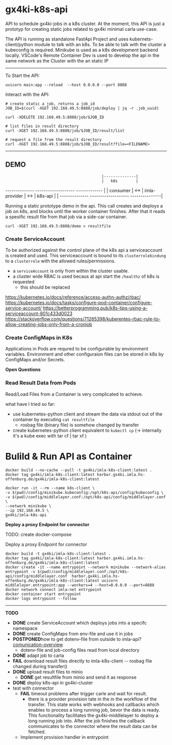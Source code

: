 # gx4ki-k8s-api


API to schedule gx4ki-jobs in a k8s cluster.
At the moment, this API is just a prototyp for creating static jobs related to gx4ki minimal carla use-case.

The API is running as standalone FastApi Project and uses kubernets-client/python module to talk with an k8s.
To be able to talk with the cluster a kubeconfig is required.
Minikube is used as a k8s development backend locally.
VSCode's Remote Container Dev is used to develop the api in the same network as the Cluster with the an static IP

---
To Start the API:

```shell
uvicorn main:app --reload  --host 0.0.0.0 --port 8888
```


Interact with the API:

```shell
# create static a job, returns a job_id
JOB_ID=$(curl -XGET 192.168.49.5:8888/job/deploy | jq -r .job_uuid)

curl -XDELETE 192.168.49.5:8888/job/$JOB_ID

# list files in result directory
curl -XGET 192.168.49.5:8888/job/$JOB_ID/result/list

# request a file from the result directory
curl -XGET 192.168.49.5:8888/job/$JOB_ID/result?file=<FILENAME>
```


---
## DEMO

                                              |--------------|
                                              |   k8s        |
--------------       -------------------      -------------  |
|  consumer  |  <->  |  imla-provider  |  <-> |  k8s-api  |  |
--------------       -------------------      ---------------|

Running a static prototype demo in the api.
This call creates and deploys a job on k8s, and blocks until the worker container finishes.
After that it reads a spesific result file from that job via a side-car container.

```shell
curl -XGET 192.168.49.5:8888/demo > resultfile
```

### Create ServiceAccount

To be authorized against the control plane of the k8s api a serviceaccount is created and used.
This serviceaccount is bound to its `clusterrolebindung` to a `clusterrole` with the allowed rules/permissions.

- a `serviceAccount` is only from within the cluster usable.
- a cluster wide RBAC is used becaus at api start the `/healthz` of k8s is requested
  - this should be replaced

https://kubernetes.io/docs/reference/access-authn-authz/rbac/
https://kubernetes.io/docs/tasks/configure-pod-container/configure-service-account/
https://betterprogramming.pub/k8s-tips-using-a-serviceaccount-801c433d0023
https://stackoverflow.com/questions/71265398/kuberentes-rbac-rule-to-allow-creating-jobs-only-from-a-cronjob

### Create ConfigMaps in K8s

Applications in Pods are requred to be configurable by environment variables.
Environment and other configuraion files can be stored in k8s by ConfigMaps and/or Secrets.

**Open Questions**


### Read Result Data from Pods

Read/Load Files from a Container is very complicated to achieve.

what have I tried so far:
- use kubernetes-python client and stream the data via stdout out of the container by executing `cat resultfile`
  - rosbag file (binary file) is somehow changed by transfer
- create kubernetes-python client equivalent to `kubectl cp` (-> internally it's a kube exec with tar cf | tar xf )



# Bulild & Run API as Container

```shell
docker build --no-cache --pull -t gx4ki/imla-k8s-client:latest .
docker tag gx4ki/imla-k8s-client:latest harbor.gx4ki.imla.hs-offenburg.de/gx4ki/imla-k8s-client:latest
```


```shell
docker run -it --rm --name k8s-client \
-v $(pwd)/config/minikube.kubeconfig:/opt/k8s-api/config/kubeconfig \
-v $(pwd)/config/middlelayer.conf:/opt/k8s-api/config/middlelayer.conf \
--network minikube \
--ip 192.168.49.5 \
gx4ki/imla-k8s-api
```

**Deploy a proxy Endpoint for connector**

TODO: create docker-compose

Deploy a proxy Endpoint for connector

```shell
docker build -t gx4ki/imla-k8s-client:latest .
docker tag gx4ki/imla-k8s-client:latest harbor.gx4ki.imla.hs-offenburg.de/gx4ki/imla-k8s-client:latest
docker create -it --name entrypoint --network minikube --network-alias entrypoint -v $(pwd)/config/middlelayer.conf:/opt/k8s-api/config/middlelayer.conf  harbor.gx4ki.imla.hs-offenburg.de/gx4ki/imla-k8s-client:latest uvicorn middlelayer.entrypoint:app --workers=4 --host=0.0.0.0 --port=8888
docker network connect imla-net entrypoint
docker container start entrypoint
docker logs entrypoint --follow
```


---
**TODO**

- **DONE** create ServiceAccount which deploys jobs into a specifc namespace
- **DONE** create ConfigMaps from env-file and use it in jobs
- **POSTPONED**how to get dotenv-file from outside to imla-api? [comunication-overview](./docs/edc-dotenv-transfer.excalidraw)
  - dotenv-file and job-config files read from local directory
- **DONE** adapt job to carla
- **FAIL** download result files directly to imla-k8s-client -- rosbag file changed during transfer()
- **DONE** upload result files to minio
  - **DONE** get resultfile from minio and send it as response
- **DONE** deploy k8s-api in gx4ki-cluster
- test with connector
  - **FAIL** timeout problems after trigger carle and wait for result.
    - there is a provider provision tate in the in the workflow of the transfer.
      This state works with webhooks and callbacks which enables to process a long running job, bevor the data is ready.
      This functionality facilitates the gx4ki-middlelayer to deploy a long running job into.
      After the job finishes the callback communicates to the connector where the result data can be fetched.
  - Implement provision handler in entrypoint

